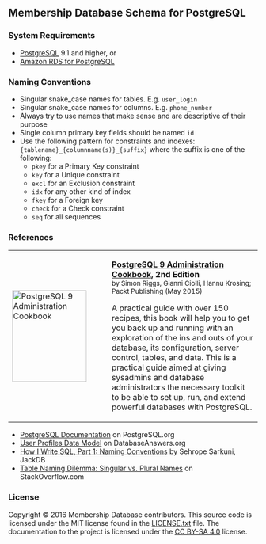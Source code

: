 ## Membership Database Schema for PostgreSQL

### System Requirements

  * [PostgreSQL](http://www.postgresql.org/) 9.1 and higher, or
  * [Amazon RDS for PostgreSQL](https://aws.amazon.com/rds/postgresql/)

### Naming Conventions

  * Singular snake_case names for tables. E.g. `user_login`
  * Singular snake_case names for columns. E.g. `phone_number`
  * Always try to use names that make sense and are descriptive of their purpose
  * Single column primary key fields should be named `id`
  * Use the following pattern for constraints and indexes: `{tablename}_{columnname(s)}_{suffix}` where the suffix is
   one of the following:
    * `pkey` for a Primary Key constraint
    * `key` for a Unique constraint
    * `excl` for an Exclusion constraint
    * `idx` for any other kind of index
    * `fkey` for a Foreign key
    * `check` for a Check constraint
    * `seq` for all sequences

### References

<table width="100%">
  <tr>
    <td width="185">
      <a href="http://amzn.to/21qCtqH">
        <img src="http://ecx.images-amazon.com/images/I/51xWZ8b11ML._SX150.jpg" width="150" height="185" alt="PostgreSQL 9 Administration Cookbook" />
      </a>
    </td>
    <td>
      <p>
        <strong><a href="http://amzn.to/21qCtqH">PostgreSQL 9 Administration Cookbook</a>, 2nd Edition</strong><br />
        <sup>by Simon Riggs, Gianni Ciolli, Hannu Krosing; Packt Publishing (May 2015)</sup>
      </p>
      <p>
        A practical guide with over 150 recipes, this book will help you to get you back up and running with an
        exploration of the ins and outs of your database, its configuration, server control, tables, and data.
        This is a practical guide aimed at giving sysadmins and database administrators the necessary toolkit to be
        able to set up, run, and extend powerful databases with PostgreSQL.
      </p>
    </td>
  </tr>
</table>

  * [PostgreSQL Documentation](http://www.postgresql.org/docs/current/interactive/index.html) on PostgreSQL.org
  * [User Profiles Data Model](http://www.databaseanswers.org/data_models/user_profiles/index.htm) on DatabaseAnswers.org
  * [How I Write SQL, Part 1: Naming Conventions](https://launchbylunch.com/posts/2014/Feb/16/sql-naming-conventions/) by Sehrope Sarkuni, JackDB
  * [Table Naming Dilemma: Singular vs. Plural Names](http://stackoverflow.com/a/5841297/82686) on StackOverflow.com

### License

Copyright © 2016 Membership Database contributors. This source code is licensed
under the MIT license found in the [LICENSE.txt](https://github.com/membership/membership.db/blob/master/LICENSE.txt)
file. The documentation to the project is licensed under the
[CC BY-SA 4.0](http://creativecommons.org/licenses/by-sa/4.0/) license.
